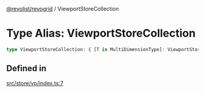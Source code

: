 [@revolist/revogrid](README.md) / ViewportStoreCollection

# Type Alias: ViewportStoreCollection

```ts
type ViewportStoreCollection: { [T in MultiDimensionType]: ViewportStore };
```

## Defined in

[src/store/vp/index.ts:7](https://github.com/revolist/revogrid/blob/f56bf50e3d2048c8d7f3081240be2216cdbe01d4/src/store/vp/index.ts#L7)
